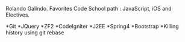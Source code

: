 Rolando Galindo.
Favorites Code School path : JavaScript, iOS and Electives.

*Git
*JQuery
*ZF2
*CodeIgniter
*J2EE
*Spring4
*Bootstrap
*Killing history using git rebase
